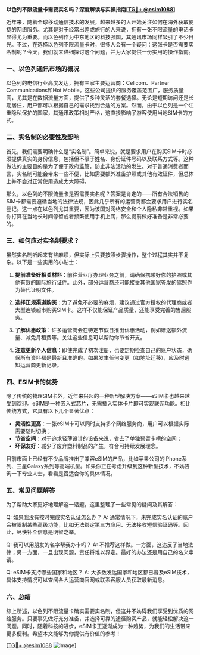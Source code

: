 **以色列不限流量卡需要实名吗？深度解读与实操指南[[TG💪+ @esim1088](https://t.me/s/esim1088)]**

近年来，随着全球移动通信技术的发展，越来越多的人开始关注如何在海外获取便捷的网络服务。尤其是对于经常出差或旅行的人来说，拥有一张不限流量的电话卡显得尤为重要。而以色列作为中东地区的科技强国，其通讯市场同样吸引了不少目光。不过，在选择以色列不限流量卡时，很多人会有一个疑问：这张卡是否需要实名制呢？今天，我们就来详细探讨这个问题，并为大家提供一份实用的操作指南。

### 一、以色列通讯市场的概况

以色列的电信行业高度发达，拥有三家主要运营商：Cellcom、Partner Communications和Hot Mobile。这些公司提供的服务覆盖范围广，服务质量高，尤其是在数据流量方面，提供了多种灵活的套餐选择。无论是短期访问还是长期居住，用户都可以根据自己的需求找到合适的方案。然而，由于以色列是一个注重隐私保护的国家，其通讯政策相对严格，这直接影响了游客使用当地SIM卡的方式。

### 二、实名制的必要性及影响

首先，我们需要明确什么是“实名制”。简单来说，就是要求用户在购买SIM卡时必须提供真实的身份信息，包括但不限于姓名、身份证件号码以及联系方式等。这种做法的主要目的是为了便于政府监管，防止非法活动的发生。对于普通消费者而言，实名制可能会带来一些不便，比如需要额外准备护照或其他有效证件，但总体上并不会对正常使用造成太大障碍。

那么，以色列的不限流量卡是否需要实名呢？答案是肯定的——所有合法销售的SIM卡都需要遵循当地的法律法规，因此几乎所有的运营商都会要求用户进行实名登记。这一点在以色列尤其重要，因为该国对网络安全和个人隐私非常重视。如果你打算在当地长时间停留或者频繁使用手机上网，那么提前做好准备是非常必要的。

### 三、如何应对实名制要求？

虽然实名制听起来有些麻烦，但实际上只要按照步骤操作，整个过程其实并不复杂。以下是一些实用的小贴士：

1. **提前准备好相关材料**：前往营业厅办理业务之前，请确保携带好你的护照或其他有效的国际旅行证件。此外，部分运营商还可能接受其他国家签发的驾照作为替代证明文件。
   
2. **选择正规渠道购买**：为了避免不必要的麻烦，建议通过官方授权的代理商或者大型连锁超市购买SIM卡。这样不仅能保证产品质量，还能享受完善的售后服务。
   
3. **了解优惠政策**：许多运营商会在特定节假日推出优惠活动，例如赠送额外流量、减免月租费等。关注这些信息可以帮助你节省开支。
   
4. **注意更新个人信息**：即使完成了初次注册，也要定期检查自己的账户状态，确保所有资料都是最新且准确的。如果发生任何变更（如地址迁移），应及时通知运营商更新记录。

### 四、ESIM卡的优势

除了传统的物理SIM卡外，近年来兴起的一种新型解决方案——eSIM卡也越来越受到欢迎。eSIM是一种嵌入式芯片，无需插入实体卡片即可实现联网功能。相比传统方式，它具有以下几个显著优点：
- **灵活性更高**：一张eSIM卡可以同时支持多个网络服务商，用户可以根据实际需要随时切换；
- **节省空间**：对于追求轻薄设计的设备来说，省去了单独预留卡槽的空间；
- **环保友好**：减少了废弃塑料制品的产生，符合可持续发展理念。

目前市面上已经有不少品牌推出了兼容eSIM的产品，比如苹果公司的iPhone系列、三星Galaxy系列等高端机型。如果你正在考虑升级到这种新型技术，不妨咨询一下专业人士，看看是否适合你的具体情况。

### 五、常见问题解答

为了帮助大家更好地理解这一话题，这里整理了一些常见的疑问及其解答：

Q: 如果我没有按时完成实名认证怎么办？
A: 通常情况下，未完成实名认证的账户会被限制某些高级功能，比如无法绑定第三方应用、无法接收短信验证码等。因此，尽快补全信息是明智之举。

Q: 我可以用朋友的名字帮我办卡吗？
A: 不推荐这样做。一方面，这违反了当地法律；另一方面，一旦出现问题，责任将难以界定。最好的办法还是用自己的名义申请。

Q: eSIM卡支持哪些国家和地区？
A: 大多数发达国家和地区都已普及eSIM技术，具体支持情况可以查阅各大运营商官网或联系客服人员获取最新消息。

### 六、总结

综上所述，以色列不限流量卡确实需要实名制，但这并不妨碍我们享受到优质的网络服务。只要事先做好充分准备，并选择可靠的途径购买产品，就能轻松解决这一问题。同时，随着科技的进步，eSIM卡正逐渐成为一种趋势，为我们的生活带来更多便利。希望本文能够为你提供有价值的参考！

[[TG💪+ @esim1088](https://t.me/s/esim1088) ![Image](https://i.postimg.cc/4NQfJmqS/Snipaste-2025-05-13-00-14-12.png)]